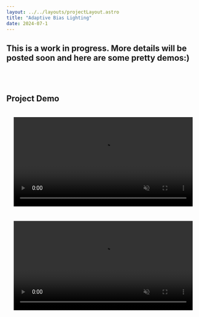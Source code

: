 ```yaml
---
layout: ../../layouts/projectLayout.astro
title: "Adaptive Bias Lighting"
date: 2024-07-1
---
```



## This is a work in progress. More details will be posted soon and here are some pretty demos:) 
<br/><br/>

## **Project Demo**

[comment]: <> (Video Settings)
<style>
  .video-container {
    text-align: center; 
    padding: clamp(1rem, 2vw, 2rem); 
  }
  video {
    display: block;
    margin: 0 auto;
    width: 100%;
    height: auto;
    max-width: clamp(300px, 50vw, 800px);
  }
</style>

[comment]: <> (Video #1)

<div class="video-container">
  <video autoplay muted loop playsinline webkit-playsinline>
    <source src="/videos/colorWheel.webm" type="video/webm">
    <source src="/videos/colorWheel.mp4" type="video/mp4">
    Your browser does not support the video tag.
  </video>
</div>

[comment]: <> (Video #2)
<div class="video-container">
  <video autoplay muted loop playsinline webkit-playsinline>
    <source src="/videos/sports.webm" type="video/webm">
    <source src="/videos/sports.mp4" type="video/mp4">
    Your browser does not support the video tag.
  </video>
</div>